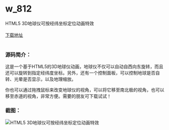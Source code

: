 # w_812
HTML5 3D地球仪可按经纬坐标定位动画特效
<br/></br>
[下载地址](https://www.uuid2.com/812.html "下载地址")
<br/></br>
<h3>源码简介：</h3>
<p>这是一个基于HTML5的3D地球仪动画，地球仪不仅可以自动自西向东旋转，而且还可以旋转到指定经纬度坐标。另外，还有一个控制面板，可以控制地球是否自转、光晕是否显示，以及地理缩放。<p>
<p>你也可以通过拖拽鼠标来改变地球仪的视角，可以将它移至南北极的视角，也可以移至赤道的视角，非常方便。需要的朋友可下载试试！<p>
<h3>截图：</h3>
<img src="https://www.uuid2.com/wp-content/uploads/img/202105/8fb905e772.png" alt="HTML5 3D地球仪可按经纬坐标定位动画特效">
